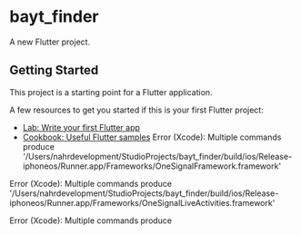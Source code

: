# bayt_finder

A new Flutter project.

## Getting Started

This project is a starting point for a Flutter application.

A few resources to get you started if this is your first Flutter project:

- [Lab: Write your first Flutter app](https://docs.flutter.dev/get-started/codelab)
- [Cookbook: Useful Flutter samples](https://docs.flutter.dev/cookbook)
Error (Xcode): Multiple commands produce
'/Users/nahrdevelopment/StudioProjects/bayt_finder/build/ios/Release-iphoneos/Runner.app/Frameworks/OneSignalFramework.framework'


Error (Xcode): Multiple commands produce
'/Users/nahrdevelopment/StudioProjects/bayt_finder/build/ios/Release-iphoneos/Runner.app/Frameworks/OneSignalLiveActivities.framework'


Error (Xcode): Multiple commands produce
